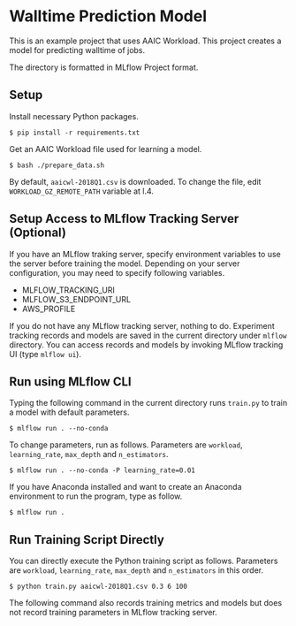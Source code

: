 # Walltime Prediction Model

This is an example project that uses AAIC Workload.
This project creates a model for predicting walltime of jobs.

The directory is formatted in MLflow Project format.


## Setup

Install necessary Python packages.

```Console
$ pip install -r requirements.txt
```

Get an AAIC Workload file used for learning a model.

```Console
$ bash ./prepare_data.sh
```

By default, `aaicwl-2018Q1.csv` is downloaded.
To change the file, edit `WORKLOAD_GZ_REMOTE_PATH` variable at l.4.

## Setup Access to MLflow Tracking Server (Optional)

If you have an MLflow traking server, specify environment variables to use the server before training the model.
Depending on your server configuration, you may need to specify following variables.

- MLFLOW_TRACKING_URI
- MLFLOW_S3_ENDPOINT_URL
- AWS_PROFILE

If you do not have any MLflow tracking server, nothing to do.
Experiment tracking records and models are saved in the current directory under `mlflow` directory.
You can access records and models by invoking MLflow tracking UI (type `mlflow ui`).


## Run using MLflow CLI

Typing the following command in the current directory runs `train.py` to train a model with default parameters.

```Console
$ mlflow run . --no-conda
```

To change parameters, run as follows.
Parameters are `workload`, `learning_rate`, `max_depth` and `n_estimators`.

```Console
$ mlflow run . --no-conda -P learning_rate=0.01
```

If you have Anaconda installed and want to create an Anaconda environment to run the program, type as follow.

```Console
$ mlflow run .
```


## Run Training Script Directly

You can directly execute the Python training script as follows.
Parameters are `workload`, `learning_rate`, `max_depth` and `n_estimators` in this order.

```Console
$ python train.py aaicwl-2018Q1.csv 0.3 6 100
```

The following command also records training metrics and models but does not record training parameters in MLflow tracking server.
